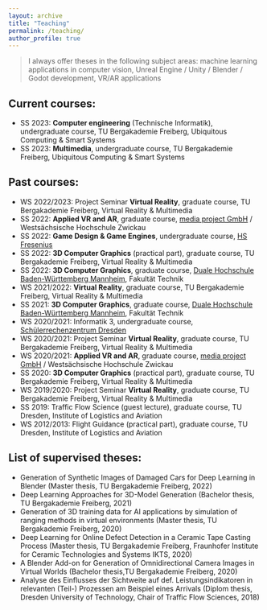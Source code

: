 ```yaml
---
layout: archive
title: "Teaching"
permalink: /teaching/
author_profile: true
---
```


> I always offer theses in the following subject areas: machine learning applications in computer vision, Unreal Engine / Unity / Blender / Godot development, VR/AR applications
 
## Current courses:
* SS 2023: **Computer engineering** (Technische Informatik), undergraduate course, TU Bergakademie Freiberg, Ubiquitous Computing & Smart Systems
* SS 2023: **Multimedia**, undergraduate course, TU Bergakademie Freiberg, Ubiquitous Computing & Smart Systems

## Past courses:
* WS 2022/2023: Project Seminar **Virtual Reality**, graduate course, TU Bergakademie Freiberg, Virtual Reality & Multimedia
* SS 2022: **Applied VR and AR**, graduate course, [media project GmbH](https://mediaproject.de/) / Westsächsische Hochschule Zwickau 
* SS 2022: **Game Design & Game Engines**, undergraduate course, [HS Fresenius](https://www.hs-fresenius.de/)
* SS 2022: **3D Computer Graphics** (practical part), graduate course, TU Bergakademie Freiberg, Virtual Reality & Multimedia
* SS 2022: **3D Computer Graphics**, graduate course, [Duale Hochschule Baden-Württemberg Mannheim](https://www.mannheim.dhbw.de/startseite), Fakultät Technik
* WS 2021/2022: **Virtual Reality**, graduate course, TU Bergakademie Freiberg, Virtual Reality & Multimedia
* SS 2021: **3D Computer Graphics**, graduate course, [Duale Hochschule Baden-Württemberg Mannheim](https://www.mannheim.dhbw.de/startseite), Fakultät Technik
* WS 2020/2021: Informatik 3, undergraduate course, [Schülerrechenzentrum Dresden](https://www.srz.tu-dresden.de/index.php?id=504)
* WS 2020/2021: Project Seminar **Virtual Reality**, graduate course, TU Bergakademie Freiberg, Virtual Reality & Multimedia
* WS 2020/2021: **Applied VR and AR**, graduate course, [media project GmbH](https://mediaproject.de/) / Westsächsische Hochschule Zwickau 
* SS 2020: **3D Computer Graphics** (practical part), graduate course, TU Bergakademie Freiberg, Virtual Reality & Multimedia
* WS 2019/2020: Project Seminar **Virtual Reality**, graduate course, TU Bergakademie Freiberg, Virtual Reality & Multimedia
* SS 2019: Traffic Flow Science (guest lecture), graduate course, TU Dresden, Institute of Logistics and Aviation
* WS 2012/2013: Flight Guidance (practical part), graduate course, TU Dresden, Institute of Logistics and Aviation

## List of supervised theses:
* Generation of Synthetic Images of Damaged Cars for Deep Learning in Blender (Master thesis,  TU Bergakademie Freiberg, 2022)
* Deep Learning Approaches for 3D-Model Generation (Bachelor thesis, TU Bergakademie Freiberg, 2021)
* Generation of 3D training data for AI applications by simulation of ranging methods in virtual environments (Master thesis, TU Bergakademie Freiberg, 2020)
* Deep Learning for Online Defect Detection in a Ceramic Tape Casting Process (Master thesis, TU Bergakademie Freiberg, Fraunhofer Institute for Ceramic Technologies and Systems IKTS, 2020)
* A Blender Add-on for Generation of Omnidirectional Camera Images in Virtual Worlds (Bachelor thesis,TU Bergakademie Freiberg, 2020)
* Analyse des Einflusses der Sichtweite auf def. Leistungsindikatoren in relevanten (Teil-) Prozessen am Beispiel eines Arrivals (Diplom thesis, Dresden University of Technology, Chair of Traffic Flow Sciences, 2018)





<!-- 
{% include base_path %}

{% for post in site.teaching reversed %}
  {% include archive-single.html %}
{% endfor %}
-->

